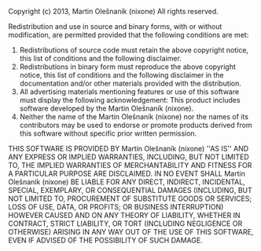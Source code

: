 Copyright (c) 2013, Martin Olešnaník (nixone)
All rights reserved.

Redistribution and use in source and binary forms, with or without
modification, are permitted provided that the following conditions are met:
1. Redistributions of source code must retain the above copyright
   notice, this list of conditions and the following disclaimer.
2. Redistributions in binary form must reproduce the above copyright
   notice, this list of conditions and the following disclaimer in the
   documentation and/or other materials provided with the distribution.
3. All advertising materials mentioning features or use of this software
   must display the following acknowledgement:
   This product includes software developed by the Martin Olešnaník (nixone).
4. Neither the name of the Martin Olešnaník (nixone) nor the
   names of its contributors may be used to endorse or promote products
   derived from this software without specific prior written permission.

THIS SOFTWARE IS PROVIDED BY Martin Olešnaník (nixone) ''AS IS'' AND ANY
EXPRESS OR IMPLIED WARRANTIES, INCLUDING, BUT NOT LIMITED TO, THE IMPLIED
WARRANTIES OF MERCHANTABILITY AND FITNESS FOR A PARTICULAR PURPOSE ARE
DISCLAIMED. IN NO EVENT SHALL Martin Olešnaník (nixone) BE LIABLE FOR ANY
DIRECT, INDIRECT, INCIDENTAL, SPECIAL, EXEMPLARY, OR CONSEQUENTIAL DAMAGES
(INCLUDING, BUT NOT LIMITED TO, PROCUREMENT OF SUBSTITUTE GOODS OR SERVICES;
LOSS OF USE, DATA, OR PROFITS; OR BUSINESS INTERRUPTION) HOWEVER CAUSED AND
ON ANY THEORY OF LIABILITY, WHETHER IN CONTRACT, STRICT LIABILITY, OR TORT
(INCLUDING NEGLIGENCE OR OTHERWISE) ARISING IN ANY WAY OUT OF THE USE OF THIS
SOFTWARE, EVEN IF ADVISED OF THE POSSIBILITY OF SUCH DAMAGE.
